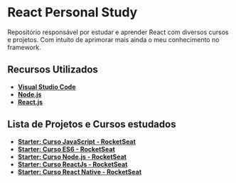# React Personal Study

Repositório responsável por estudar e aprender React com diversos cursos e projetos. Com intuito de aprimorar mais ainda o meu conhecimento no framework. 

## Recursos Utilizados

- **[Visual Studio Code](https://code.visualstudio.com/?WT.mc_id=react_personal_study-github-gllemos)**
- **[Node.js](https://nodejs.org/en/)**
- **[React.js](https://pt-br.reactjs.org/)**

## Lista de Projetos e Cursos estudados

- **[Starter: Curso JavaScript - RocketSeat](starter-javascript-rocketseat/README.md)**
- **[Starter: Curso ES6 - RocketSeat](starter-es6-rocketseat/README.md)**
- **[Starter: Curso Node.js - RocketSeat](starter-nodejs-rocketseat/README.md)**
- **[Starter: Curso ReactJs - RocketSeat](starter-reactjs-rocketseat/README.md)**
- **[Starter: Curso React Native - RocketSeat](starter-reactnative-rocketseat/README.md)**


